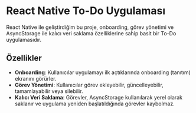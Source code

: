 # React Native To-Do Uygulaması

React Native ile geliştirdiğim bu proje, onboarding, görev yönetimi ve AsyncStorage ile kalıcı veri saklama özelliklerine sahip basit bir To-Do uygulamasıdır.

## Özellikler

- **Onboarding**: Kullanıcılar uygulamayı ilk açtıklarında onboarding (tanıtım) ekranını görürler.
- **Görev Yönetimi**: Kullanıcılar görev ekleyebilir, güncelleyebilir, tamamlayabilir veya silebilir.
- **Kalıcı Veri Saklama**: Görevler, AsyncStorage kullanılarak yerel olarak saklanır ve uygulama yeniden başlatıldığında görevler kaybolmaz.
